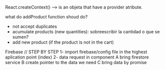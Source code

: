 React.createContext() --> is an objeta that have a provider atribute. 

what do addProduct function shoud do?
- not accept duplicates
- acumulate products (new quantities): sobreescribir la cantidad o que se sumen? 
- add new product (if the product is not in the cart)

Firebase
// STEP BY STEP 
 1- import firebase/config file in the highest aplication point (index)
 2- data request in component 
    A bring firestore service
    B create pointer to the data we need
    C bring data by promise
 